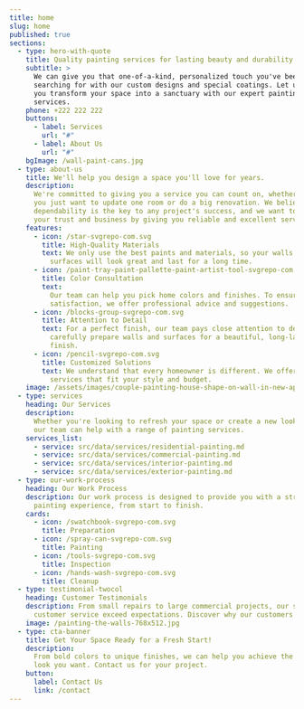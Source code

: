 ```yaml
---
title: home
slug: home
published: true
sections:
  - type: hero-with-quote
    title: Quality painting services for lasting beauty and durability.
    subtitle: >
      We can give you that one-of-a-kind, personalized touch you've been
      searching for with our custom designs and special coatings. Let us help
      you transform your space into a sanctuary with our expert painting
      services.
    phone: +222 222 222
    buttons:
      - label: Services
        url: "#"
      - label: About Us
        url: "#"
    bgImage: /wall-paint-cans.jpg
  - type: about-us
    title: We'll help you design a space you'll love for years.
    description:
      We're committed to giving you a service you can count on, whether
      you just want to update one room or do a big renovation. We believe that
      dependability is the key to any project's success, and we want to earn
      your trust and business by giving you reliable and excellent service.
    features:
      - icon: /star-svgrepo-com.svg
        title: High-Quality Materials
        text: We only use the best paints and materials, so your walls and other
          surfaces will look great and last for a long time.
      - icon: /paint-tray-paint-pallette-paint-artist-tool-svgrepo-com.svg
        title: Color Consultation
        text:
          Our team can help you pick home colors and finishes. To ensure your
          satisfaction, we offer professional advice and suggestions.
      - icon: /blocks-group-svgrepo-com.svg
        title: Attention to Detail
        text: For a perfect finish, our team pays close attention to details. We
          carefully prepare walls and surfaces for a beautiful, long-lasting
          finish.
      - icon: /pencil-svgrepo-com.svg
        title: Customized Solutions
        text: We understand that every homeowner is different. We offer painting
          services that fit your style and budget.
    image: /assets/images/couple-painting-house-shape-on-wall-in-new-apartment.jpg
  - type: services
    heading: Our Services
    description:
      Whether you're looking to refresh your space or create a new look,
      our team can help with a range of painting services.
    services_list:
      - service: src/data/services/residential-painting.md
      - service: src/data/services/commercial-painting.md
      - service: src/data/services/interior-painting.md
      - service: src/data/services/exterior-painting.md
  - type: our-work-process
    heading: Our Work Process
    description: Our work process is designed to provide you with a stress-free
      painting experience, from start to finish.
    cards:
      - icon: /swatchbook-svgrepo-com.svg
        title: Preparation
      - icon: /spray-can-svgrepo-com.svg
        title: Painting
      - icon: /tools-svgrepo-com.svg
        title: Inspection
      - icon: /hands-wash-svgrepo-com.svg
        title: Cleanup
  - type: testimonial-twocol
    heading: Customer Testimonials
    description: From small repairs to large commercial projects, our skills and
      customer service exceed expectations. Discover why our customers love us!
    image: /painting-the-walls-768x512.jpg
  - type: cta-banner
    title: Get Your Space Ready for a Fresh Start!
    description:
      From bold colors to unique finishes, we can help you achieve the
      look you want. Contact us for your project.
    button:
      label: Contact Us
      link: /contact
---
```

